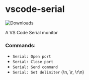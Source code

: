 # vscode-serial

![Downloads](https://img.shields.io/vscode-marketplace/d/olback.vscode-serial.svg)

A VS Code Serial monitor

### Commands:
- `Serial: Open port`
- `Serial: Close port`
- `Serial: Send command`
- `Serial: Set delimiter` (\n, \r, \r\n)

